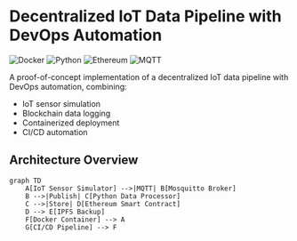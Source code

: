 # Decentralized IoT Data Pipeline with DevOps Automation

![Docker](https://img.shields.io/badge/Docker-2CA5E0?style=for-the-badge&logo=docker&logoColor=white)
![Python](https://img.shields.io/badge/Python-3776AB?style=for-the-badge&logo=python&logoColor=white)
![Ethereum](https://img.shields.io/badge/Ethereum-3C3C3D?style=for-the-badge&logo=ethereum&logoColor=white)
![MQTT](https://img.shields.io/badge/MQTT-3C5280?style=for-the-badge&logo=eclipsemosquitto&logoColor=white)

A proof-of-concept implementation of a decentralized IoT data pipeline with DevOps automation, combining:
- IoT sensor simulation
- Blockchain data logging
- Containerized deployment
- CI/CD automation

## Architecture Overview

```mermaid
graph TD
    A[IoT Sensor Simulator] -->|MQTT| B[Mosquitto Broker]
    B -->|Publish| C[Python Data Processor]
    C -->|Store| D[Ethereum Smart Contract]
    D --> E[IPFS Backup]
    F[Docker Container] --> A
    G[CI/CD Pipeline] --> F